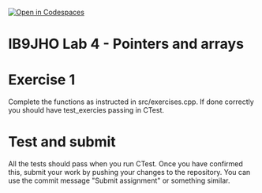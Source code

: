 [![Open in Codespaces](https://classroom.github.com/assets/launch-codespace-2972f46106e565e64193e422d61a12cf1da4916b45550586e14ef0a7c637dd04.svg)](https://classroom.github.com/open-in-codespaces?assignment_repo_id=16929397)
# IB9JHO Lab 4 - Pointers and arrays

# Exercise 1
Complete the functions as instructed in src/exercises.cpp. If done correctly you should have test_exercies passing in CTest.

# Test and submit
All the tests should pass when you run CTest.
Once you have confirmed this, submit your work by pushing your changes to the repository.
You can use the commit message "Submit assignment" or something similar.
